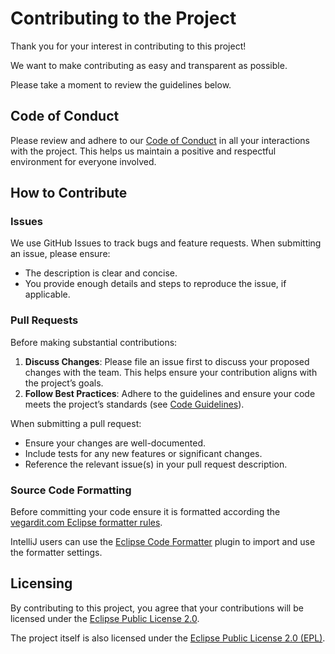 # Contributing to the Project

Thank you for your interest in contributing to this project!

We want to make contributing as easy and transparent as possible.

Please take a moment to review the guidelines below.


## Code of Conduct

Please review and adhere to our [Code of Conduct](CODE_OF_CONDUCT.md) in all your interactions with the project.
This helps us maintain a positive and respectful environment for everyone involved.


## How to Contribute

### Issues

We use GitHub Issues to track bugs and feature requests. When submitting an issue, please ensure:
- The description is clear and concise.
- You provide enough details and steps to reproduce the issue, if applicable.


### Pull Requests

Before making substantial contributions:
1. **Discuss Changes**: Please file an issue first to discuss your proposed changes with the team. This helps ensure your contribution aligns with the project’s goals.
2. **Follow Best Practices**: Adhere to the guidelines and ensure your code meets the project’s standards (see [Code Guidelines](#code-guidelines)).

When submitting a pull request:
- Ensure your changes are well-documented.
- Include tests for any new features or significant changes.
- Reference the relevant issue(s) in your pull request description.


### Source Code Formatting

Before committing your code ensure it is formatted according the [vegardit.com Eclipse formatter rules](https://github.com/vegardit/vegardit-maven-parent/blob/main/src/etc/eclipse-formatter.xml).

IntelliJ users can use the [Eclipse Code Formatter](https://plugins.jetbrains.com/plugin/6546-eclipse-code-formatter) plugin to import and use the formatter settings.


## Licensing

By contributing to this project, you agree that your contributions will be licensed under the [Eclipse Public License 2.0](LICENSE).

The project itself is also licensed under the [Eclipse Public License 2.0 (EPL)](LICENSE).
